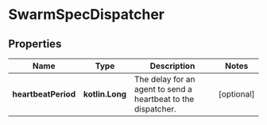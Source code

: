 # SwarmSpecDispatcher

## Properties

| Name                | Type            | Description                                                   | Notes      |
|---------------------|-----------------|---------------------------------------------------------------|------------|
| **heartbeatPeriod** | **kotlin.Long** | The delay for an agent to send a heartbeat to the dispatcher. | [optional] |



